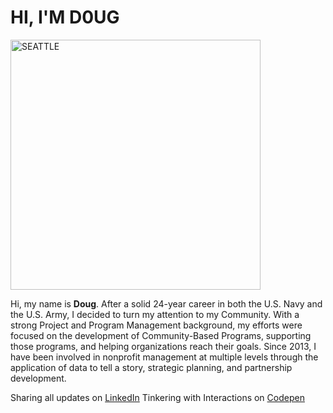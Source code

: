 # HI, I'M D0UG

<img src="https://i.imgur.com/tEtfWZQ.jpg" alt="SEATTLE" style="width:400px;"/>

Hi, my name is **Doug**. After a solid 24-year career in both the U.S. Navy and the U.S. Army, I decided to turn my attention to my Community. With a strong Project and Program Management background, my efforts were focused on the development of Community-Based Programs, supporting those programs, and helping organizations reach their goals. Since 2013, I have been involved in nonprofit management at multiple levels through the application of data to tell a story, strategic planning, and partnership development.

Sharing all updates on [LinkedIn](https://www.linkedin.com/in/dougpfeffer/)
Tinkering with Interactions on [Codepen](https://codepen.io/dougpfeffer-alt)
